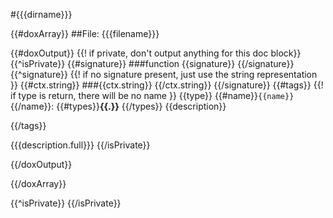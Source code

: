 #{{{dirname}}}

{{#doxArray}}
##File: {{{filename}}}

{{#doxOutput}}
{{! if private, don't output anything for this doc block}}
{{^isPrivate}}
{{#signature}}
###function {{signature}}
{{/signature}}
{{^signature}}
{{! if no signature present, just use the string representation }}
{{#ctx.string}}
###{{ctx.string}}
{{/ctx.string}}
{{/signature}}
{{#tags}}
{{! if type is return, there will be no name }}
{{type}} {{#name}}`{{name}}`{{/name}}: {{#types}}**{{.}}** {{/types}}  {{description}}

{{/tags}}

{{{description.full}}}
{{/isPrivate}}

{{/doxOutput}}


{{/doxArray}}

{{^isPrivate}}
{{/isPrivate}}